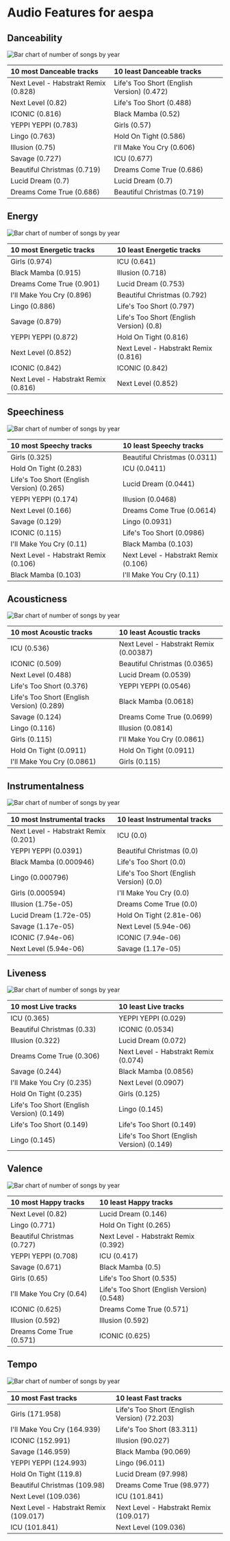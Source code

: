 # Audio Features for aespa

## Danceability

![Bar chart of number of songs by year](../../images/artists/aespa/audio_features/audio_danceability/distribution.png)

| 10 most Danceable tracks | 10 least Danceable tracks |
|:---|:---|
| Next Level - Habstrakt Remix (0.828) | Life's Too Short (English Version) (0.472) |
| Next Level (0.82) | Life's Too Short (0.488) |
| ICONIC (0.816) | Black Mamba (0.52) |
| YEPPI YEPPI (0.783) | Girls (0.57) |
| Lingo (0.763) | Hold On Tight (0.586) |
| Illusion (0.75) | I'll Make You Cry (0.606) |
| Savage (0.727) | ICU (0.677) |
| Beautiful Christmas (0.719) | Dreams Come True (0.686) |
| Lucid Dream (0.7) | Lucid Dream (0.7) |
| Dreams Come True (0.686) | Beautiful Christmas (0.719) |

## Energy

![Bar chart of number of songs by year](../../images/artists/aespa/audio_features/audio_energy/distribution.png)

| 10 most Energetic tracks | 10 least Energetic tracks |
|:---|:---|
| Girls (0.974) | ICU (0.641) |
| Black Mamba (0.915) | Illusion (0.718) |
| Dreams Come True (0.901) | Lucid Dream (0.753) |
| I'll Make You Cry (0.896) | Beautiful Christmas (0.792) |
| Lingo (0.886) | Life's Too Short (0.797) |
| Savage (0.879) | Life's Too Short (English Version) (0.8) |
| YEPPI YEPPI (0.872) | Hold On Tight (0.816) |
| Next Level (0.852) | Next Level - Habstrakt Remix (0.816) |
| ICONIC (0.842) | ICONIC (0.842) |
| Next Level - Habstrakt Remix (0.816) | Next Level (0.852) |

## Speechiness

![Bar chart of number of songs by year](../../images/artists/aespa/audio_features/audio_speechiness/distribution.png)

| 10 most Speechy tracks | 10 least Speechy tracks |
|:---|:---|
| Girls (0.325) | Beautiful Christmas (0.0311) |
| Hold On Tight (0.283) | ICU (0.0411) |
| Life's Too Short (English Version) (0.265) | Lucid Dream (0.0441) |
| YEPPI YEPPI (0.174) | Illusion (0.0468) |
| Next Level (0.166) | Dreams Come True (0.0614) |
| Savage (0.129) | Lingo (0.0931) |
| ICONIC (0.115) | Life's Too Short (0.0986) |
| I'll Make You Cry (0.11) | Black Mamba (0.103) |
| Next Level - Habstrakt Remix (0.106) | Next Level - Habstrakt Remix (0.106) |
| Black Mamba (0.103) | I'll Make You Cry (0.11) |

## Acousticness

![Bar chart of number of songs by year](../../images/artists/aespa/audio_features/audio_acousticness/distribution.png)

| 10 most Acoustic tracks | 10 least Acoustic tracks |
|:---|:---|
| ICU (0.536) | Next Level - Habstrakt Remix (0.00387) |
| ICONIC (0.509) | Beautiful Christmas (0.0365) |
| Next Level (0.488) | Lucid Dream (0.0539) |
| Life's Too Short (0.376) | YEPPI YEPPI (0.0546) |
| Life's Too Short (English Version) (0.289) | Black Mamba (0.0618) |
| Savage (0.124) | Dreams Come True (0.0699) |
| Lingo (0.116) | Illusion (0.0814) |
| Girls (0.115) | I'll Make You Cry (0.0861) |
| Hold On Tight (0.0911) | Hold On Tight (0.0911) |
| I'll Make You Cry (0.0861) | Girls (0.115) |

## Instrumentalness

![Bar chart of number of songs by year](../../images/artists/aespa/audio_features/audio_instrumentalness/distribution.png)

| 10 most Instrumental tracks | 10 least Instrumental tracks |
|:---|:---|
| Next Level - Habstrakt Remix (0.201) | ICU (0.0) |
| YEPPI YEPPI (0.0391) | Beautiful Christmas (0.0) |
| Black Mamba (0.000946) | Life's Too Short (0.0) |
| Lingo (0.000796) | Life's Too Short (English Version) (0.0) |
| Girls (0.000594) | I'll Make You Cry (0.0) |
| Illusion (1.75e-05) | Dreams Come True (0.0) |
| Lucid Dream (1.72e-05) | Hold On Tight (2.81e-06) |
| Savage (1.17e-05) | Next Level (5.94e-06) |
| ICONIC (7.94e-06) | ICONIC (7.94e-06) |
| Next Level (5.94e-06) | Savage (1.17e-05) |

## Liveness

![Bar chart of number of songs by year](../../images/artists/aespa/audio_features/audio_liveness/distribution.png)

| 10 most Live tracks | 10 least Live tracks |
|:---|:---|
| ICU (0.365) | YEPPI YEPPI (0.029) |
| Beautiful Christmas (0.33) | ICONIC (0.0534) |
| Illusion (0.322) | Lucid Dream (0.072) |
| Dreams Come True (0.306) | Next Level - Habstrakt Remix (0.074) |
| Savage (0.244) | Black Mamba (0.0856) |
| I'll Make You Cry (0.235) | Next Level (0.0907) |
| Hold On Tight (0.235) | Girls (0.125) |
| Life's Too Short (English Version) (0.149) | Lingo (0.145) |
| Life's Too Short (0.149) | Life's Too Short (0.149) |
| Lingo (0.145) | Life's Too Short (English Version) (0.149) |

## Valence

![Bar chart of number of songs by year](../../images/artists/aespa/audio_features/audio_valence/distribution.png)

| 10 most Happy tracks | 10 least Happy tracks |
|:---|:---|
| Next Level (0.82) | Lucid Dream (0.146) |
| Lingo (0.771) | Hold On Tight (0.265) |
| Beautiful Christmas (0.727) | Next Level - Habstrakt Remix (0.392) |
| YEPPI YEPPI (0.708) | ICU (0.417) |
| Savage (0.671) | Black Mamba (0.5) |
| Girls (0.65) | Life's Too Short (0.535) |
| I'll Make You Cry (0.64) | Life's Too Short (English Version) (0.548) |
| ICONIC (0.625) | Dreams Come True (0.571) |
| Illusion (0.592) | Illusion (0.592) |
| Dreams Come True (0.571) | ICONIC (0.625) |

## Tempo

![Bar chart of number of songs by year](../../images/artists/aespa/audio_features/audio_tempo/distribution.png)

| 10 most Fast tracks | 10 least Fast tracks |
|:---|:---|
| Girls (171.958) | Life's Too Short (English Version) (72.203) |
| I'll Make You Cry (164.939) | Life's Too Short (83.311) |
| ICONIC (152.991) | Illusion (90.027) |
| Savage (146.959) | Black Mamba (90.069) |
| YEPPI YEPPI (124.993) | Lingo (96.011) |
| Hold On Tight (119.8) | Lucid Dream (97.998) |
| Beautiful Christmas (109.98) | Dreams Come True (98.977) |
| Next Level (109.036) | ICU (101.841) |
| Next Level - Habstrakt Remix (109.017) | Next Level - Habstrakt Remix (109.017) |
| ICU (101.841) | Next Level (109.036) |
